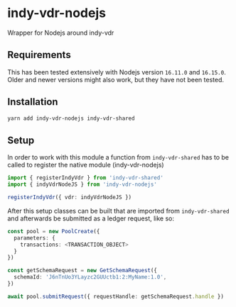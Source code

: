 # indy-vdr-nodejs

Wrapper for Nodejs around indy-vdr

## Requirements

This has been tested extensively with Nodejs version `16.11.0` and `16.15.0`.
Older and newer versions might also work, but they have not been tested.

## Installation

```sh
yarn add indy-vdr-nodejs indy-vdr-shared
```

## Setup

In order to work with this module a function from `indy-vdr-shared` has to be
called to register the native module (indy-vdr-nodejs)

```typescript
import { registerIndyVdr } from 'indy-vdr-shared'
import { indyVdrNodeJS } from 'indy-vdr-nodejs'

registerIndyVdr({ vdr: indyVdrNodeJS })
```

After this setup classes can be built that are imported from `indy-vdr-shared`
and afterwards be submitted as a ledger request, like so:

```typescript
const pool = new PoolCreate({
  parameters: {
    transactions: <TRANSACTION_OBJECT>
  }
})

const getSchemaRequest = new GetSchemaRequest({
  schemaId: 'J6nTnUo3YLayzc2GUUctb1:2:MyName:1.0',
})

await pool.submitRequest({ requestHandle: getSchemaRequest.handle })
```
